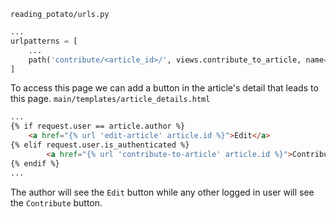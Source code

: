`reading_potato/urls.py`
```python
...
urlpatterns = [
    ...
    path('contribute/<article_id>/', views.contribute_to_article, name="contribute-to-article"),
]
```

To access this page we can add a button in the article's detail that leads to this page.
`main/templates/article_details.html`
```html
...
{% if request.user == article.author %}
    <a href="{% url 'edit-article' article.id %}">Edit</a>
{% elif request.user.is_authenticated %}
        <a href="{% url 'contribute-to-article' article.id %}">Contribute</a>
{% endif %}
...
```
The author will see the `Edit` button while any other logged in user will see the `Contribute` button.